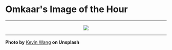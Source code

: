 # Omkaar's Image of the Hour

---

<div align="center">

<a href="https://unsplash.com/photos/a-crowded-street-in-a-city-at-night-sU-6QxzScaQ">
  <img src="https://images.unsplash.com/photo-1752654977065-a9cc9593c0b9?crop=entropy&cs=tinysrgb&fit=max&fm=jpg&ixid=M3w3NjA2Nzh8MHwxfHJhbmRvbXx8fHx8fHx8fDE3NTMwOTU2MDB8&ixlib=rb-4.1.0&q=80&w=1080" style="max-width:100%; height:auto;">
</a>



</div>

---

**Photo by** [Kevin Wang](https://unsplash.com/@kevin_w_) **on Unsplash**
